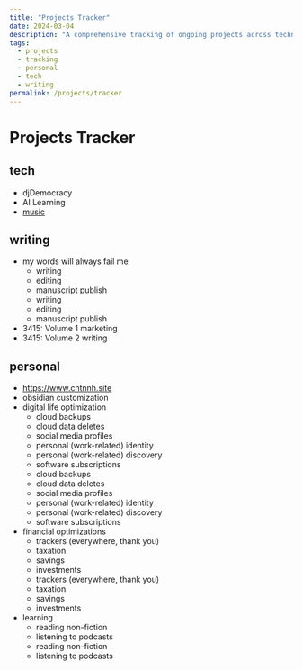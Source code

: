 ```yaml
---
title: "Projects Tracker"
date: 2024-03-04
description: "A comprehensive tracking of ongoing projects across technology, writing, and personal development"
tags:
  - projects
  - tracking
  - personal
  - tech
  - writing
permalink: /projects/tracker
---
```


# Projects Tracker

## tech

- djDemocracy
- AI Learning
- [music](https://instagram.com/chtnyh)

## writing

- my words will always fail me
  - writing
  - editing
  - manuscript publish
  - writing
  - editing
  - manuscript publish
- 3415: Volume 1 marketing
- 3415: Volume 2 writing

## personal

- <https://www.chtnnh.site>
- obsidian customization
- digital life optimization
  - cloud backups
  - cloud data deletes
  - social media profiles
  - personal (work-related) identity
  - personal (work-related) discovery
  - software subscriptions
  - cloud backups
  - cloud data deletes
  - social media profiles
  - personal (work-related) identity
  - personal (work-related) discovery
  - software subscriptions
- financial optimizations
  - trackers (everywhere, thank you)
  - taxation
  - savings
  - investments
  - trackers (everywhere, thank you)
  - taxation
  - savings
  - investments
- learning
  - reading non-fiction
  - listening to podcasts
  - reading non-fiction
  - listening to podcasts
